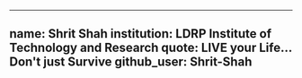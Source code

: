  
---
name: Shrit Shah
institution: LDRP Institute of Technology and Research
quote: LIVE your Life... Don't just Survive
github_user: Shrit-Shah
---
